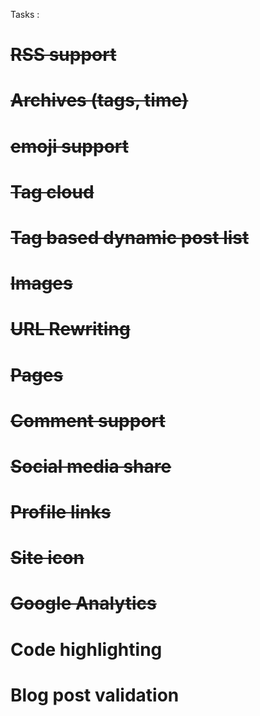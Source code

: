 Tasks : 
# ~~RSS support~~
# ~~Archives (tags, time)~~
# ~~emoji support~~
# ~~Tag cloud~~
# ~~Tag based dynamic post list~~

# ~~Images~~
# ~~URL Rewriting~~
# ~~Pages~~
# ~~Comment support~~
# ~~Social media share~~
# ~~Profile links~~
# ~~Site icon~~
# ~~Google Analytics~~
# Code highlighting
# Blog post validation